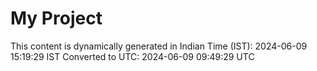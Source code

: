 # My Project

This content is dynamically generated in Indian Time (IST): 2024-06-09 15:19:29 IST
Converted to UTC: 2024-06-09 09:49:29 UTC
